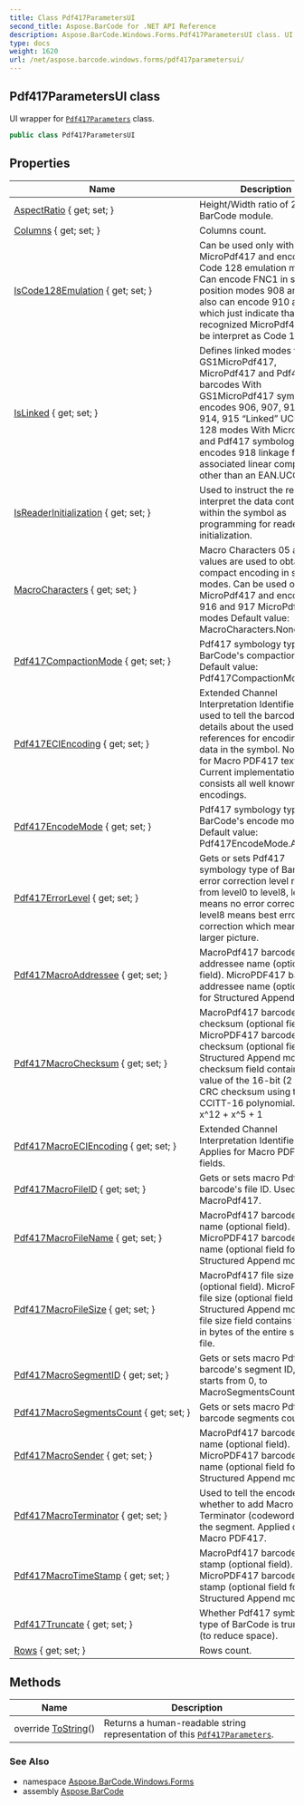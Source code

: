```yaml
---
title: Class Pdf417ParametersUI
second_title: Aspose.BarCode for .NET API Reference
description: Aspose.BarCode.Windows.Forms.Pdf417ParametersUI class. UI wrapper for Pdf417Parameters class
type: docs
weight: 1620
url: /net/aspose.barcode.windows.forms/pdf417parametersui/
---
```

## Pdf417ParametersUI class

UI wrapper for [`Pdf417Parameters`](../../aspose.barcode.generation/pdf417parameters/) class.

```csharp
public class Pdf417ParametersUI
```

## Properties

| Name | Description |
| --- | --- |
| [AspectRatio](../../aspose.barcode.windows.forms/pdf417parametersui/aspectratio/) { get; set; } | Height/Width ratio of 2D BarCode module. |
| [Columns](../../aspose.barcode.windows.forms/pdf417parametersui/columns/) { get; set; } | Columns count. |
| [IsCode128Emulation](../../aspose.barcode.windows.forms/pdf417parametersui/iscode128emulation/) { get; set; } | Can be used only with MicroPdf417 and encodes Code 128 emulation modes Can encode FNC1 in second position modes 908 and 909, also can encode 910 and 911 which just indicate that recognized MicroPdf417 can be interpret as Code 128 |
| [IsLinked](../../aspose.barcode.windows.forms/pdf417parametersui/islinked/) { get; set; } | Defines linked modes with GS1MicroPdf417, MicroPdf417 and Pdf417 barcodes With GS1MicroPdf417 symbology encodes 906, 907, 912, 913, 914, 915 “Linked” UCC/EAN-128 modes With MicroPdf417 and Pdf417 symbologies encodes 918 linkage flag to associated linear component other than an EAN.UCC |
| [IsReaderInitialization](../../aspose.barcode.windows.forms/pdf417parametersui/isreaderinitialization/) { get; set; } | Used to instruct the reader to interpret the data contained within the symbol as programming for reader initialization. |
| [MacroCharacters](../../aspose.barcode.windows.forms/pdf417parametersui/macrocharacters/) { get; set; } | Macro Characters 05 and 06 values are used to obtain more compact encoding in special modes. Can be used only with MicroPdf417 and encodes 916 and 917 MicroPdf417 modes Default value: MacroCharacters.None. |
| [Pdf417CompactionMode](../../aspose.barcode.windows.forms/pdf417parametersui/pdf417compactionmode/) { get; set; } | Pdf417 symbology type of BarCode's compaction mode. Default value: Pdf417CompactionMode.Auto. |
| [Pdf417ECIEncoding](../../aspose.barcode.windows.forms/pdf417parametersui/pdf417eciencoding/) { get; set; } | Extended Channel Interpretation Identifiers. It is used to tell the barcode reader details about the used references for encoding the data in the symbol. Not applied for Macro PDF417 text fields. Current implementation consists all well known charset encodings. |
| [Pdf417EncodeMode](../../aspose.barcode.windows.forms/pdf417parametersui/pdf417encodemode/) { get; set; } | Pdf417 symbology type of BarCode's encode mode. Default value: Pdf417EncodeMode.Auto. |
| [Pdf417ErrorLevel](../../aspose.barcode.windows.forms/pdf417parametersui/pdf417errorlevel/) { get; set; } | Gets or sets Pdf417 symbology type of BarCode's error correction level ranging from level0 to level8, level0 means no error correction info, level8 means best error correction which means a larger picture. |
| [Pdf417MacroAddressee](../../aspose.barcode.windows.forms/pdf417parametersui/pdf417macroaddressee/) { get; set; } | MacroPdf417 barcode addressee name (optional field). MicroPDF417 barcode addressee name (optional field for Structured Append mode) |
| [Pdf417MacroChecksum](../../aspose.barcode.windows.forms/pdf417parametersui/pdf417macrochecksum/) { get; set; } | MacroPdf417 barcode checksum (optional field). MicroPDF417 barcode checksum (optional field for Structured Append mode) The checksum field contains the value of the 16-bit (2 bytes) CRC checksum using the CCITT-16 polynomial. x^16 + x^12 + x^5 + 1 |
| [Pdf417MacroECIEncoding](../../aspose.barcode.windows.forms/pdf417parametersui/pdf417macroeciencoding/) { get; set; } | Extended Channel Interpretation Identifiers. Applies for Macro PDF417 text fields. |
| [Pdf417MacroFileID](../../aspose.barcode.windows.forms/pdf417parametersui/pdf417macrofileid/) { get; set; } | Gets or sets macro Pdf417 barcode's file ID. Used for MacroPdf417. |
| [Pdf417MacroFileName](../../aspose.barcode.windows.forms/pdf417parametersui/pdf417macrofilename/) { get; set; } | MacroPdf417 barcode file name (optional field). MicroPDF417 barcode file name (optional field for Structured Append mode) |
| [Pdf417MacroFileSize](../../aspose.barcode.windows.forms/pdf417parametersui/pdf417macrofilesize/) { get; set; } | MacroPdf417 file size (optional field). MicroPDF417 file size (optional field for Structured Append mode) The file size field contains the size in bytes of the entire source file. |
| [Pdf417MacroSegmentID](../../aspose.barcode.windows.forms/pdf417parametersui/pdf417macrosegmentid/) { get; set; } | Gets or sets macro Pdf417 barcode's segment ID, which starts from 0, to MacroSegmentsCount - 1. |
| [Pdf417MacroSegmentsCount](../../aspose.barcode.windows.forms/pdf417parametersui/pdf417macrosegmentscount/) { get; set; } | Gets or sets macro Pdf417 barcode segments count. |
| [Pdf417MacroSender](../../aspose.barcode.windows.forms/pdf417parametersui/pdf417macrosender/) { get; set; } | MacroPdf417 barcode sender name (optional field). MicroPDF417 barcode sender name (optional field for Structured Append mode) |
| [Pdf417MacroTerminator](../../aspose.barcode.windows.forms/pdf417parametersui/pdf417macroterminator/) { get; set; } | Used to tell the encoder whether to add Macro PDF417 Terminator (codeword 922) to the segment. Applied only for Macro PDF417. |
| [Pdf417MacroTimeStamp](../../aspose.barcode.windows.forms/pdf417parametersui/pdf417macrotimestamp/) { get; set; } | MacroPdf417 barcode time stamp (optional field). MicroPDF417 barcode time stamp (optional field for Structured Append mode) |
| [Pdf417Truncate](../../aspose.barcode.windows.forms/pdf417parametersui/pdf417truncate/) { get; set; } | Whether Pdf417 symbology type of BarCode is truncated (to reduce space). |
| [Rows](../../aspose.barcode.windows.forms/pdf417parametersui/rows/) { get; set; } | Rows count. |

## Methods

| Name | Description |
| --- | --- |
| override [ToString](../../aspose.barcode.windows.forms/pdf417parametersui/tostring/)() | Returns a human-readable string representation of this [`Pdf417Parameters`](../../aspose.barcode.generation/pdf417parameters/). |

### See Also

* namespace [Aspose.BarCode.Windows.Forms](../../aspose.barcode.windows.forms/)
* assembly [Aspose.BarCode](../../)


